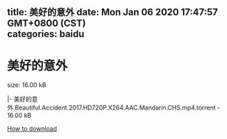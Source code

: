 
title: 美好的意外
date: Mon Jan 06 2020 17:47:57 GMT+0800 (CST)    
categories: baidu
---

# 美好的意外
size: 16.00 kB
 
 
|- 美好的意外.Beautiful.Accident.2017.HD720P.X264.AAC.Mandarin.CHS.mp4.torrent - 16.00 kB

[How to download](https://bpcam.bemobtrk.com/go/2ceec3aa-1ca2-46d6-b9ff-aaa5c184517c?jno=2382)